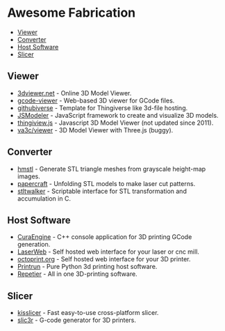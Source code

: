 # Awesome Fabrication

<!-- toc -->

- [Viewer](#viewer)
- [Converter](#converter)
- [Host Software](#host-software)
- [Slicer](#slicer)

<!-- tocstop -->

## Viewer

- [3dviewer.net] - Online 3D Model Viewer.
- [gcode-viewer] - Web-based 3D viewer for GCode files.
- [githubiverse] - Template for Thingiverse like 3d-file hosting.
- [JSModeler] - JavaScript framework to create and visualize 3D models.
- [thingiview.js] - Javascript 3D Model Viewer (not updated since 2011).
- [va3c/viewer] - 3D Model Viewer with Three.js (buggy).

[3dviewer.net]: https://3dviewer.net
[gcode-viewer]: https://github.com/joewalnes/gcode-viewer
[githubiverse]: https://github.com/garyhodgson/githubiverse-template
[JSModeler]: https://github.com/kovacsv/JSModeler
[thingiview.js]: https://github.com/tbuser/thingiview.js
[va3c/viewer]: https://github.com/va3c/viewer


## Converter

- [hmstl] - Generate STL triangle meshes from grayscale height-map images.
- [papercraft] - Unfolding STL models to make laser cut patterns.
- [stltwalker] - Scriptable interface for STL transformation and accumulation in C.

[hmstl]: https://github.com/anoved/hmstl
[papercraft]: https://github.com/osresearch/papercraft
[stltwalker]: https://github.com/sshirokov/stltwalker


## Host Software

- [CuraEngine] - C++ console application for 3D printing GCode generation.
- [LaserWeb] - Self hosted web interface for your laser or cnc mill.
- [octoprint.org] - Self hosted web interface for your 3D printer.
- [Printrun] - Pure Python 3d printing host software.
- [Repetier] - All in one 3D-printing software.

[CuraEngine]: https://github.com/Ultimaker/CuraEngine
[LaserWeb]: https://github.com/LaserWeb/LaserWeb4
[octoprint.org]: https://octoprint.org
[Printrun]: https://github.com/kliment/Printrun
[Repetier]: https://www.repetier.com/


## Slicer

- [kisslicer] - Fast easy-to-use cross-platform slicer.
- [slic3r] - G-code generator for 3D printers.

[kisslicer]: https://www.kisslicer.com/
[slic3r]: https://slic3r.org/
